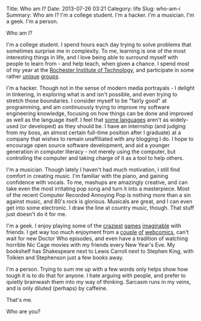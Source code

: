 Title: Who am I?
Date: 2013-07-26 03:21
Category: life
Slug: who-am-i
Summary: Who am I? I'm a college student. I'm a hacker. I'm a musician. I'm a geek. I'm a person.

Who am I?

I'm a college student.
I spend hours each day trying to solve problems that sometimes surprise me in complexity.
To me, learning is one of the most interesting things in life, and I love being able to surround myself with people to learn from - and help teach, when given a chance.
I spend most of my year at the [Rochester Institute of Technology][1], and participate in some rather [unique][2] [groups][3].

I'm a hacker.
Though not in the sense of modern media portrayals - I delight in tinkering,
in exploring what is and isn't possible, and even trying to stretch those boundaries.
I consider myself to be "fairly good" at programming, and am continuously trying to improve my software engineering knowledge, focusing on how things can be done and improved as well as the language itself.
I feel that [some languages][4] aren't as widely-used (or developed) as they should be.
I have an internship (and judging from my boss, an almost certain full-time position after I graduate) at a company that wishes to remain unaffiliated with any blogging I do.
I hope to encourage open source software development, and aid a younger generation in computer literacy - not merely using the computer, but controlling the computer and taking charge of it as a tool to help others.

I'm a musician.
Though lately I haven't had much motivation, I still find comfort in creating music.
I'm familiar with the piano, and gaining confidence with vocals.
To me, mashups are amazingly creative, and can take even the most irritating pop song and turn it into a masterpiece.
Most of the recent Computer Recorded Annoying Pop is nothing more than a sin against music, and 80's rock is glorious.
Musicals are great, and I can even get into some electronic.
I draw the line at country music, though. That stuff just doesn't do it for me.

I'm a geek.
I enjoy playing some of the [craziest][5] [games][6] [imaginable][7] with friends.
I get way too much enjoyment from a [couple][8] [of][9] [webcomics][10], can't wait for new Doctor Who episodes, and even have a tradition of watching horrible Nic Cage movies with my friends every New Year's Eve.
My bookshelf has Shakespeare next to Lewis Carroll next to Stephen King, with Tolkien and Stephenson just a few books away.

I'm a person.
Trying to sum me up with a few words only helps show how tough it is to do that for anyone.
I hate arguing with people, and prefer to quietly brainwash them into my way of thinking.
Sarcasm runs in my veins, and is only diluted (perhaps) by caffeine.

That's me.

Who are you?

[1]: http://rit.edu "RIT"
[2]: http://csh.rit.edu "Computer Science House"
[3]: http://foss.rit.edu "FOSS Box"
[4]: http://dlang.org "D"
[5]: http://www.nethack.org "NetHack"
[6]: http://www.netrek.org "Netrek"
[7]: http://www.artemis.eochu.com "Artemis Bridge Simulator"
[8]: http://xkcd.com "XKCD"
[9]: http://www.gunnerkrigg.com "Gunnerkrigg Court"
[10]: http://mspaintadventures.com "MSPA"
